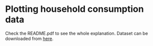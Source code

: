 # Plotting household consumption data
Check the README.pdf to see the whole explanation. Dataset can be downloaded from [here](https://d396qusza40orc.cloudfront.net/exdata%2Fdata%2Fhousehold_power_consumption.zip).
